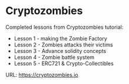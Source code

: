 # Cryptozombies

Completed lessons from Cryptozombies tutorial:
* Lesson 1 - making the Zombie Factory
* Lesson 2 - Zombies attacks their victims
* Lesson 3 - Advance solidity concepts
* Lesson 4 - Zombie battle system
* Lesson 5 - ERC721 & Crypto-Collectibles

URL: https://cryptozombies.io
